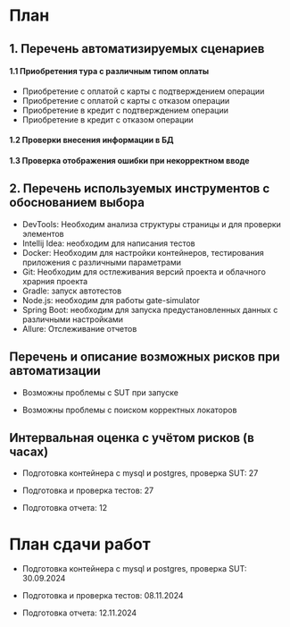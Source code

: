 # План

## 1. Перечень автоматизируемых сценариев

#### 1.1 Приобретения тура с различным типом оплаты

* Приобретение с оплатой с карты с подтверждением операции
* Приобретение с оплатой с карты с отказом операции
* Приобретение в кредит с подтверждением операции
* Приобретение в кредит с отказом операции

#### 1.2 Проверки внесения информации в БД

#### 1.3 Проверка отображения ошибки при некорректном вводе

## 2. Перечень используемых инструментов с обоснованием выбора

* DevTools: Необходим анализа структуры страницы и для проверки элементов
* Intellij Idea: необходим для написания тестов
* Docker: Необходим для настройки контейнеров, тестирования приложения с различными параметрами
* Git: Необходим для остлеживания версий проекта и облачного храрния проекта
* Gradle: запуск автотестов
* Node.js: необходим для работы gate-simulator
* Spring Boot: необходим для запуска предустановленных данных с различными настройками
* Allure: Отслеживание отчетов

## Перечень и описание возможных рисков при автоматизации

* Возможны проблемы с SUT при запуске

* Возможны проблемы с поиском корректных локаторов

## Интервальная оценка с учётом рисков (в часах)

* Подготовка контейнера с mysql и postgres, проверка SUT: 27

* Подготовка и проверка тестов: 27

* Подготовка отчета: 12

# План сдачи работ

* Подготовка контейнера с mysql и postgres, проверка SUT: 30.09.2024

* Подготовка и проверка тестов: 08.11.2024

* Подготовка отчета: 12.11.2024